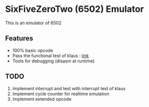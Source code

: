 # SixFiveZeroTwo (6502) Emulator

This is an emulator of 6502

## Features

- 100% basic opcode
- Pass the functional test of klaus : [link](https://github.com/Klaus2m5/6502_65C02_functional_tests/blob/master/6502_functional_test.a65)
- Tools for debugging (disasm at runtime)

## TODO

1) Implement interrupt and test with interrupt test of klaus
2) Implement cycle counter for realtime emulation
3) Implement extended opcode